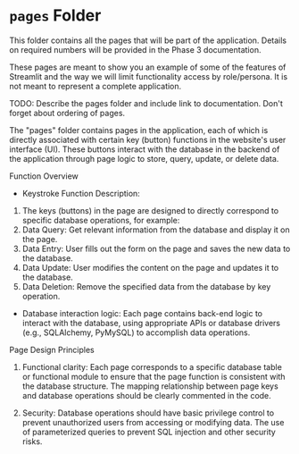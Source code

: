 # `pages` Folder

This folder contains all the pages that will be part of the application. Details on required numbers will be provided in the Phase 3 documentation.

These pages are meant to show you an example of some of the features of Streamlit and the way we will limit functionality access by role/persona. It is not meant to represent a complete application.

TODO: Describe the pages folder and include link to documentation. Don't forget about ordering of pages.


The "pages" folder contains pages in the application, each of which is directly associated with certain key (button) functions in the website's user interface (UI). These buttons interact with the database in the backend of the application through page logic to store, query, update, or delete data.

Function Overview
* Keystroke Function Description:
1. The keys (buttons) in the page are designed to directly correspond to specific database operations, for example:
2. Data Query: Get relevant information from the database and display it on the page.
3. Data Entry: User fills out the form on the page and saves the new data to the database.
4. Data Update: User modifies the content on the page and updates it to the database.
5. Data Deletion: Remove the specified data from the database by key operation.
* Database interaction logic:
Each page contains back-end logic to interact with the database, using appropriate APIs or database drivers (e.g., SQLAlchemy, PyMySQL) to accomplish data operations.

Page Design Principles
1. Functional clarity:
Each page corresponds to a specific database table or functional module to ensure that the page function is consistent with the database structure.
The mapping relationship between page keys and database operations should be clearly commented in the code.

2. Security:
Database operations should have basic privilege control to prevent unauthorized users from accessing or modifying data.
The use of parameterized queries to prevent SQL injection and other security risks.



